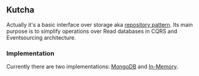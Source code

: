 ## Kutcha
Actually it's a basic interface over storage aka [repository pattern](https://msdn.microsoft.com/en-us/library/ff649690.aspx). Its main purpose is to simplify operations over Read databases in CQRS and Eventsourcing architecture.

### Implementation 
Currently there are two implementations: [MongoDB](/src/Kutcha.MongoDb) and [In-Memory](/src/Kutcha.InMemory). 


	
	

